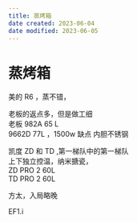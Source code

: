 ```yaml
---
title: 蒸烤箱
date created: 2023-06-04
date modified: 2023-06-05
---
```


# 蒸烤箱

美的 R6 ，蒸不错，

老板的返点多，但是做工细  
老板 982A 65 L  
9662D 77L ，1500w 缺点 内胆不锈钢

凯度 ZD 和 TD ,第一梯队中的第一梯队  
上下独立控温，纳米搪瓷，  
ZD PRO 2 60L  
TD PRO 2 60L

方太，入局略晚

EF1.i
